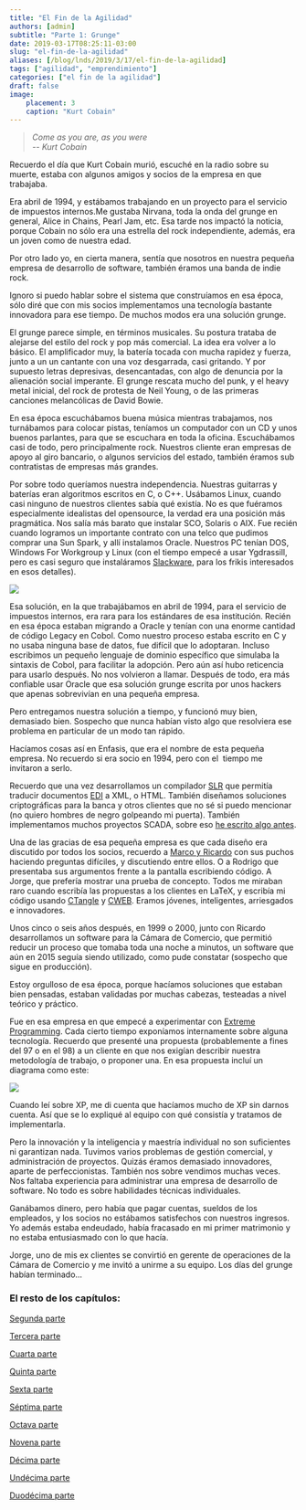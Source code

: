 ```yaml
---
title: "El Fin de la Agilidad"
authors: [admin]
subtitle: "Parte 1: Grunge"
date: 2019-03-17T08:25:11-03:00
slug: "el-fin-de-la-agilidad"
aliases: [/blog/lnds/2019/3/17/el-fin-de-la-agilidad]
tags: ["agilidad", "emprendimiento"]
categories: ["el fin de la agilidad"]
draft: false
image:
    placement: 3
    caption: "Kurt Cobain"
---
```


> *Come as you are, as you were\
> -- Kurt Cobain*

Recuerdo el día que Kurt Cobain murió, escuché en la radio sobre su
muerte, estaba con algunos amigos y socios de la empresa en que
trabajaba.

Era abril de 1994, y estábamos trabajando en un proyecto para el
servicio de impuestos internos.Me
gustaba Nirvana, toda la onda del grunge en general, Alice in Chains,
Pearl Jam, etc. Esa tarde nos
impactó la noticia, porque Cobain no sólo era una estrella del rock
independiente, además, era un joven como de nuestra edad.

Por otro lado yo, en cierta manera, sentía que nosotros en nuestra pequeña
empresa de desarrollo de software, también éramos una banda de indie
rock.

Ignoro si puedo hablar sobre el sistema que construíamos en esa época,
sólo diré que con mis socios implementamos una tecnología bastante
innovadora para ese tiempo. De muchos modos era una solución
grunge.

El grunge parece simple, en términos musicales. Su postura trataba de
alejarse del estilo del rock y pop más comercial. La idea era volver a
lo básico. El amplificador muy, la batería tocada con mucha rapidez y
fuerza, junto a un un cantante con una voz desgarrada, casi gritando. Y
por supuesto letras depresivas, desencantadas, con algo de denuncia por
la alienación social imperante. El grunge rescata mucho del punk, y el
heavy metal inicial, del rock de protesta de Neil Young, o de las
primeras canciones melancólicas de David Bowie. 

En esa época escuchábamos buena música mientras trabajamos, nos
turnábamos para colocar pistas, teníamos un computador con un CD y unos
buenos parlantes, para que se escuchara en toda la oficina. Escuchábamos
casi de todo, pero principalmente rock. Nuestros cliente eran empresas
de apoyo al giro bancario, o algunos servicios del estado, también
éramos sub contratistas de empresas más
grandes.

Por sobre todo queríamos nuestra independencia. Nuestras guitarras y
baterías eran algoritmos escritos en C, o C++. Usábamos Linux, cuando
casi ninguno de nuestros clientes sabía qué existía. No es que fuéramos
especialmente idealistas del opensource, la verdad era una posición más
pragmática. Nos salía más barato que instalar SCO, Solaris o AIX. Fue
recién cuando logramos un importante contrato con una telco que pudimos
comprar una Sun Spark, y allí instalamos Oracle. Nuestros PC tenían DOS,
Windows For Workgroup y Linux (con el tiempo empecé a usar Ygdrassill,
pero es casi seguro que instaláramos
[Slackware](http://www.slackware.com/), para los frikis interesados en
esos detalles).

![](https://d2dspjyoh5c79p.cloudfront.net/91213a19-4917-11e9-8e69-21c4c306beae-aa9f18b7)

Esa solución, en la que trabajábamos en abril de 1994, para el servicio
de impuestos internos, era rara para los estándares de esa institución.
Recién en esa época estaban migrando a Oracle y tenían con una enorme
cantidad de código Legacy en Cobol. Como nuestro proceso estaba escrito
en C y no usaba ninguna base de datos, fue difícil que lo adoptaran.
Incluso escribimos un pequeño lenguaje de dominio específico que
simulaba la sintaxis de Cobol, para facilitar la adopción. Pero aún así
hubo reticencia para usarlo después. No nos volvieron a llamar. Después
de todo, era más confiable usar Oracle que esa solución grunge escrita
por unos hackers que apenas sobrevivían en una pequeña
empresa. 

Pero entregamos nuestra solución a tiempo, y funcionó muy bien,
demasiado bien. Sospecho que nunca habían visto algo que resolviera ese
problema en particular de un modo tan
rápido.

Hacíamos cosas así en Enfasis, que era el nombre de esta pequeña
empresa. No recuerdo si era socio en 1994, pero con el  tiempo me
invitaron a serlo. 

Recuerdo que una vez desarrollamos un compilador [SLR](https://en.wikipedia.org/wiki/Simple_LR_parser) que permitía traducir documentos
[EDI](https://en.wikipedia.org/wiki/Electronic_data_interchange) a XML,
o HTML. También diseñamos soluciones criptográficas para la banca y
otros clientes que no sé si puedo mencionar (no quiero hombres de negro
golpeando mi puerta). También implementamos muchos proyectos SCADA,
sobre eso [he escrito algo antes](/blog/lnds/2010/08/21/historias-de-depuracion).

Una de las gracias de esa pequeña empresa es que cada diseño era
discutido por todos los socios, recuerdo a [Marco y Ricardo](/blog/lnds/2008/10/05/los-hackers-del-5-de-octubre) con sus puchos haciendo preguntas difíciles, y discutiendo entre ellos.
O a Rodrigo que presentaba sus argumentos frente a la pantalla
escribiendo código. A Jorge, que prefería mostrar una prueba de
concepto. Todos me miraban raro cuando escribía las propuestas a los
clientes en LaTeX, y escribía mi código usando
[CTangle](http://www.literateprogramming.com/cweb_download.html) y
[CWEB](http://www.literateprogramming.com/cweb_download.html).
Eramos jóvenes, inteligentes, arriesgados e innovadores.

Unos cinco o seis años después, en 1999 o 2000, junto con Ricardo
desarrollamos un software para la Cámara de Comercio, que permitió
reducir un proceso que tomaba toda una noche a minutos, un software que
aún en 2015 seguía siendo utilizado, como pude constatar (sospecho que
sigue en producción).

Estoy orgulloso de esa época, porque hacíamos soluciones que estaban
bien pensadas, estaban validadas por muchas cabezas, testeadas a nivel
teórico y práctico.

Fue en esa empresa en que empecé a experimentar con [Extreme Programming](https://www.extremeprogramming.org). Cada cierto tiempo
exponíamos internamente sobre alguna tecnología. Recuerdo que presenté
una propuesta (probablemente a fines del 97 o en el 98) a un cliente en
que nos exigían describir nuestra metodología de trabajo, o proponer
una. En esa propuesta incluí un diagrama como este:

![](https://d2dspjyoh5c79p.cloudfront.net/e911eeda-4918-11e9-8e69-21c4c306beae-aa9f18b7)

Cuando leí sobre XP, me di cuenta que hacíamos mucho de XP sin darnos
cuenta. Así que se lo expliqué al equipo con qué consistía y tratamos de
implementarla.

Pero la innovación y la inteligencia y maestría individual no son
suficientes ni garantizan nada. Tuvimos
varios problemas de gestión comercial, y administración de proyectos. Quizás éramos
demasiado innovadores, aparte de perfeccionistas. También nos sobre
vendimos muchas veces. Nos faltaba experiencia para administrar una
empresa de desarrollo de software. No todo es sobre habilidades técnicas
individuales.

Ganábamos dinero, pero había que pagar cuentas, sueldos de los
empleados, y los socios no estábamos satisfechos con nuestros ingresos.
Yo además estaba endeudado, había fracasado en mi primer matrimonio y no
estaba entusiasmado con lo que
hacía. 

Jorge, uno de mis ex clientes se convirtió en gerente de operaciones de
la Cámara de Comercio y me invitó a unirme a su equipo. Los días del
grunge habían terminado\...


### El resto de los capítulos:

[Segunda parte](/blog/lnds/2019/03/18/el-fin-de-la-agilidad)

[Tercera parte](/blog/lnds/2019/03/19/el-fin-de-la-agilidad)

[Cuarta parte](/blog/lnds/2019/03/23/el-fin-de-la-agilidad)

[Quinta parte](/blog/lnds/2019/03/31/el-fin-de-la-agilidad)

[Sexta parte](/blog/lnds/2019/04/06/el-fin-de-la-agilidad)

[Séptima parte](/blog/lnds/2019/04/14/el-fin-de-la-agilidad)

[Octava parte](/blog/lnds/2019/04/21/el-fin-de-la-agilidad)

[Novena parte](/blog/lnds/2019/05/21/el-fin-de-la-agilidad)

[Décima parte](/blog/lnds/2019/06/16/el-fin-de-la-agilidad)

[Undécima parte](/blog/lnds/2019/07/07/el-fin-de-la-agilidad/)

[Duodécima parte](/blog/lnds/2019/08/15/el-fin-de-la-agilidad/)

